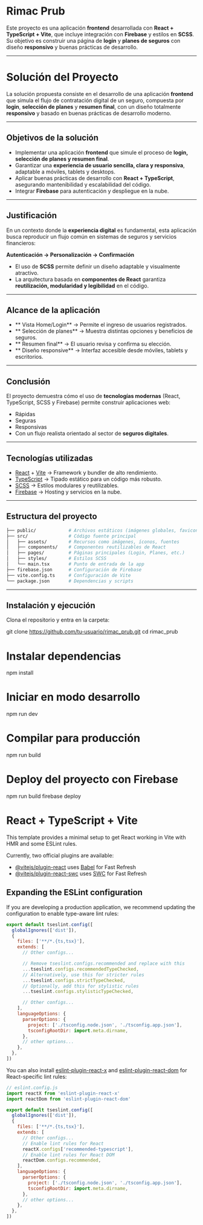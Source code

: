 # Rimac Prub

Este proyecto es una aplicación **frontend** desarrollada con **React + TypeScript + Vite**, que incluye integración con **Firebase** y estilos en **SCSS**.  
Su objetivo es construir una página de **login** y **planes de seguros** con diseño **responsivo** y buenas prácticas de desarrollo.

---
# Solución del Proyecto

La solución propuesta consiste en el desarrollo de una aplicación **frontend** que simula el flujo de contratación digital de un seguro, compuesta por **login**, **selección de planes** y **resumen final**, con un diseño totalmente **responsivo** y basado en buenas prácticas de desarrollo moderno.  

---

## Objetivos de la solución
- Implementar una aplicación **frontend** que simule el proceso de **login, selección de planes y resumen final**.  
- Garantizar una **experiencia de usuario sencilla, clara y responsiva**, adaptable a móviles, tablets y desktops.  
- Aplicar buenas prácticas de desarrollo con **React + TypeScript**, asegurando mantenibilidad y escalabilidad del código.  
- Integrar **Firebase** para autenticación y despliegue en la nube.  

---

## Justificación
En un contexto donde la **experiencia digital** es fundamental, esta aplicación busca reproducir un flujo común en sistemas de seguros y servicios financieros:  

**Autenticación → Personalización → Confirmación**  

- El uso de **SCSS** permite definir un diseño adaptable y visualmente atractivo.  
- La arquitectura basada en **componentes de React** garantiza **reutilización, modularidad y legibilidad** en el código.  

---

## Alcance de la aplicación
- ** Vista Home/Login** → Permite el ingreso de usuarios registrados.  
- ** Selección de planes** → Muestra distintas opciones y beneficios de seguros.  
- ** Resumen final** → El usuario revisa y confirma su elección.  
- ** Diseño responsive** → Interfaz accesible desde móviles, tablets y escritorios.  

---

## Conclusión
El proyecto demuestra cómo el uso de **tecnologías modernas** (React, TypeScript, SCSS y Firebase) permite construir aplicaciones web:  
- Rápidas   
- Seguras   
- Responsivas   
- Con un flujo realista orientado al sector de **seguros digitales**.  

---

## Tecnologías utilizadas
- [React](https://react.dev/) + [Vite](https://vitejs.dev/) → Framework y bundler de alto rendimiento.  
- [TypeScript](https://www.typescriptlang.org/) → Tipado estático para un código más robusto.  
- [SCSS](https://sass-lang.com/) → Estilos modulares y reutilizables.  
- [Firebase](https://firebase.google.com/) → Hosting y servicios en la nube.  

---

## Estructura del proyecto
```bash
├── public/            # Archivos estáticos (imágenes globales, favicon, etc.)
├── src/               # Código fuente principal
│   ├── assets/        # Recursos como imágenes, íconos, fuentes
│   ├── components/    # Componentes reutilizables de React
│   ├── pages/         # Páginas principales (Login, Planes, etc.)
│   ├── styles/        # Estilos SCSS
│   └── main.tsx       # Punto de entrada de la app
├── firebase.json      # Configuración de Firebase
├── vite.config.ts     # Configuración de Vite
└── package.json       # Dependencias y scripts
```


---

## Instalación y ejecución

Clona el repositorio y entra en la carpeta:


git clone https://github.com/tu-usuario/rimac_prub.git
cd rimac_prub


# Instalar dependencias
npm install

# Iniciar en modo desarrollo
npm run dev

# Compilar para producción
npm run build

# Deploy del proyecto con Firebase
npm run build
firebase deploy


# React + TypeScript + Vite

This template provides a minimal setup to get React working in Vite with HMR and some ESLint rules.

Currently, two official plugins are available:

- [@vitejs/plugin-react](https://github.com/vitejs/vite-plugin-react/blob/main/packages/plugin-react) uses [Babel](https://babeljs.io/) for Fast Refresh
- [@vitejs/plugin-react-swc](https://github.com/vitejs/vite-plugin-react/blob/main/packages/plugin-react-swc) uses [SWC](https://swc.rs/) for Fast Refresh

## Expanding the ESLint configuration

If you are developing a production application, we recommend updating the configuration to enable type-aware lint rules:

```js
export default tseslint.config([
  globalIgnores(['dist']),
  {
    files: ['**/*.{ts,tsx}'],
    extends: [
      // Other configs...

      // Remove tseslint.configs.recommended and replace with this
      ...tseslint.configs.recommendedTypeChecked,
      // Alternatively, use this for stricter rules
      ...tseslint.configs.strictTypeChecked,
      // Optionally, add this for stylistic rules
      ...tseslint.configs.stylisticTypeChecked,

      // Other configs...
    ],
    languageOptions: {
      parserOptions: {
        project: ['./tsconfig.node.json', './tsconfig.app.json'],
        tsconfigRootDir: import.meta.dirname,
      },
      // other options...
    },
  },
])
```

You can also install [eslint-plugin-react-x](https://github.com/Rel1cx/eslint-react/tree/main/packages/plugins/eslint-plugin-react-x) and [eslint-plugin-react-dom](https://github.com/Rel1cx/eslint-react/tree/main/packages/plugins/eslint-plugin-react-dom) for React-specific lint rules:

```js
// eslint.config.js
import reactX from 'eslint-plugin-react-x'
import reactDom from 'eslint-plugin-react-dom'

export default tseslint.config([
  globalIgnores(['dist']),
  {
    files: ['**/*.{ts,tsx}'],
    extends: [
      // Other configs...
      // Enable lint rules for React
      reactX.configs['recommended-typescript'],
      // Enable lint rules for React DOM
      reactDom.configs.recommended,
    ],
    languageOptions: {
      parserOptions: {
        project: ['./tsconfig.node.json', './tsconfig.app.json'],
        tsconfigRootDir: import.meta.dirname,
      },
      // other options...
    },
  },
])
```
